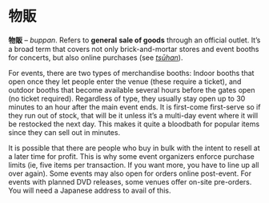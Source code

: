 # 物販

**物販** – *buppan*. Refers to **general** **sale of goods** through an official outlet. It’s a broad term that covers not only brick-and-mortar stores and event booths for concerts, but also online purchases (see [*tsūhan*](https://seiyuu.yakuaru.com/%E3%81%A4%E3%81%86%E3%81%AF%E3%82%93%20%28%E9%80%9A%E8%B2%A9%29)).

For events, there are two types of merchandise booths: Indoor booths that open once they let people enter the venue (these require a ticket), and outdoor booths that become available several hours before the gates open (no ticket required). Regardless of type, they usually stay open up to 30 minutes to an hour after the main event ends. It is first-come first-serve so if they run out of stock, that will be it unless it’s a multi-day event where it will be restocked the next day. This makes it quite a bloodbath for popular items since they can sell out in minutes.

It is possible that there are people who buy in bulk with the intent to resell at a later time for profit. This is why some event organizers enforce purchase limits (ie, five items per transaction. If you want more, you have to line up all over again). Some events may also open for orders online post-event. For events with planned DVD releases, some venues offer on-site pre-orders. You will need a Japanese address to avail of this.
